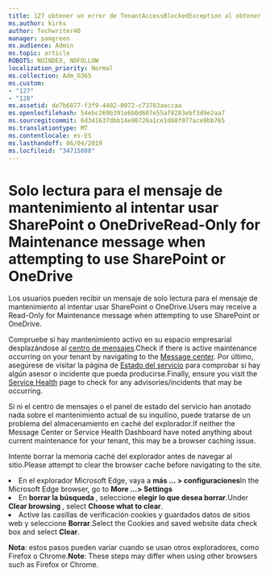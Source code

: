 ```yaml
---
title: 127 obtener un error de TenantAccessBlockedException al obtener acceso al correo electrónico
ms.author: kirks
author: Techwriter40
manager: pamgreen
ms.audience: Admin
ms.topic: article
ROBOTS: NOINDEX, NOFOLLOW
localization_priority: Normal
ms.collection: Adm_O365
ms.custom:
- "127"
- "128"
ms.assetid: de7b6877-f3f9-4402-8072-c73783aaccaa
ms.openlocfilehash: 54ebc269b391e6b0d607e55af8283ebf3d9e2aa7
ms.sourcegitcommit: 6d341637dbb14e90726a1ce1d68f077ace9bb765
ms.translationtype: MT
ms.contentlocale: es-ES
ms.lasthandoff: 06/04/2019
ms.locfileid: "34715088"
---
```

# <a name="read-only-for-maintenance-message-when-attempting-to-use-sharepoint-or-onedrive"></a><span data-ttu-id="f2971-102">Solo lectura para el mensaje de mantenimiento al intentar usar SharePoint o OneDrive</span><span class="sxs-lookup"><span data-stu-id="f2971-102">Read-Only for Maintenance message when attempting to use SharePoint or OneDrive</span></span>

<span data-ttu-id="f2971-103">Los usuarios pueden recibir un mensaje de solo lectura para el mensaje de mantenimiento al intentar usar SharePoint o OneDrive.</span><span class="sxs-lookup"><span data-stu-id="f2971-103">Users may receive a Read-Only for Maintenance message when attempting to use SharePoint or OneDrive.</span></span>

<span data-ttu-id="f2971-104">Compruebe si hay mantenimiento activo en su espacio empresarial desplazándose al <a href="https://portal.office.com/adminportal/home#/MessageCenter">centro de mensajes</a>.</span><span class="sxs-lookup"><span data-stu-id="f2971-104">Check if there is active maintenance occurring on your tenant by navigating to the <a href="https://portal.office.com/adminportal/home#/MessageCenter">Message center</a>.</span></span> <span data-ttu-id="f2971-105">Por último, asegúrese de visitar la página de <a href="https://portal.office.com/adminportal/home#/servicehealth">Estado del servicio</a> para comprobar si hay algún asesor o incidente que pueda producirse.</span><span class="sxs-lookup"><span data-stu-id="f2971-105">Finally, ensure you visit the <a href="https://portal.office.com/adminportal/home#/servicehealth">Service Health</a> page to check for any advisories/incidents that may be occurring.</span></span>

<span data-ttu-id="f2971-106">Si ni el centro de mensajes o el panel de estado del servicio han anotado nada sobre el mantenimiento actual de su inquilino, puede tratarse de un problema del almacenamiento en caché del explorador.</span><span class="sxs-lookup"><span data-stu-id="f2971-106">If neither the Message Center or Service Health Dashboard have noted anything about current maintenance for your tenant, this may be a browser caching issue.</span></span>

<span data-ttu-id="f2971-107">Intente borrar la memoria caché del explorador antes de navegar al sitio.</span><span class="sxs-lookup"><span data-stu-id="f2971-107">Please attempt to clear the browser cache before navigating to the site.</span></span>

  <li><span data-ttu-id="f2971-108">En el explorador Microsoft Edge, vaya a <strong>más &hellip; &gt; configuraciones</strong></span><span class="sxs-lookup"><span data-stu-id="f2971-108">In the Microsoft Edge browser, go to <strong>More &hellip;&gt; Settings</strong></span></span></li>  <li><span data-ttu-id="f2971-109">En <strong>borrar la búsqueda </strong>, seleccione <strong>elegir lo que desea borrar</strong>.</span><span class="sxs-lookup"><span data-stu-id="f2971-109">Under <strong>Clear browsing </strong>, select <strong>Choose what to clear</strong>.</span></span></li>  <li><span data-ttu-id="f2971-110">Active las casillas de verificación cookies y guardados datos de sitios web y seleccione <strong>Borrar</strong>.</span><span class="sxs-lookup"><span data-stu-id="f2971-110">Select the Cookies and saved website data check box and select <strong>Clear</strong>.</span></span></li>  </ol>  

<span data-ttu-id="f2971-111">**Nota**: estos pasos pueden variar cuando se usan otros exploradores, como Firefox o Chrome.</span><span class="sxs-lookup"><span data-stu-id="f2971-111">**Note**: These steps may differ when using other browsers such as Firefox or Chrome.</span></span>

